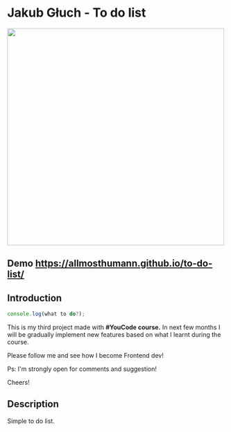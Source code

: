 # Jakub Głuch - To do list

<img src="https://i.imgur.com/JGsJMmk.png" width= 500px>


## Demo https://allmosthumann.github.io/to-do-list/

## Introduction

```javascript
console.log(what to do?);
```

This is my third project made with <b>#YouCode course.</b> In next few months I will be gradually implement new features based on what I learnt during the course. 

Please follow me and see how I become Frontend dev! 

Ps: I'm strongly open for comments and suggestion!

Cheers!

## Description 

Simple to do list. 

